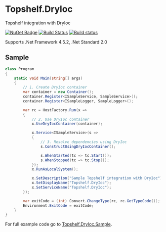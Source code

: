 # Topshelf.DryIoc
Topshelf integration with DryIoc

[![NuGet Badge](https://buildstats.info/nuget/Topshelf.DryIoc)](https://www.nuget.org/packages/Topshelf.DryIoc)
[![Build Status](https://dev.azure.com/matkul3/Topshelf.DryIoc/_apis/build/status/mat-kul.Topshelf.DryIoc?branchName=master)](https://dev.azure.com/matkul3/Topshelf.DryIoc/_build/latest?definitionId=1&branchName=master)
[![Build status](https://ci.appveyor.com/api/projects/status/r6sm1mxertsb986p/branch/master?svg=true)](https://ci.appveyor.com/project/mat-kul/topshelf-dryioc/branch/master)

Supports .Net Framework 4.5.2, .Net Standard 2.0

## Sample

``` csharp
class Program
{
    static void Main(string[] args)
    {
        // 1. Create DryIoc container
        var container = new Container();
        container.Register<ISampleService, SampleService>();
        container.Register<ISampleLogger, SampleLogger>();

        var rc = HostFactory.Run(x =>
        {
            // 2. Use DryIoc container
            x.UseDryIocContainer(container);

            x.Service<ISampleService>(s =>
            {
                // 3. Resolve dependencies using DryIoc
                s.ConstructUsingDryIocContainer();

                s.WhenStarted(tc => tc.Start());
                s.WhenStopped(tc => tc.Stop());
            });
            x.RunAsLocalSystem();

            x.SetDescription("Sample Topshelf integration with DryIoc");
            x.SetDisplayName("Topshelf.DryIoc");
            x.SetServiceName("Topshelf.DryIoc");
        });

        var exitCode = (int) Convert.ChangeType(rc, rc.GetTypeCode());
        Environment.ExitCode = exitCode;
    }
}
```

For full example code go to [Topshelf.DryIoc.Sample](https://github.com/mat-kul/Topshelf.DryIoc/tree/master/Topshelf.DryIoc.Sample). 
